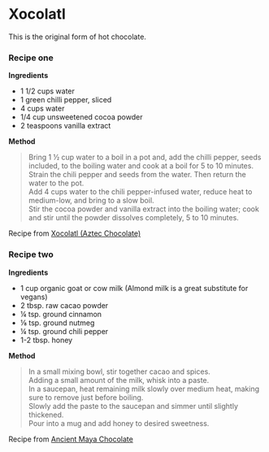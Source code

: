 # Xocolatl

This is the original form of hot chocolate.

### Recipe one

**Ingredients**

* 1 1/2 cups water
* 1 green chilli pepper, sliced
* 4 cups water
* 1/4 cup unsweetened cocoa powder
* 2 teaspoons vanilla extract


**Method**

>Bring 1 &frac12; cup water to a boil in a pot and, add the chilli pepper, seeds included, to the boiling water and cook at a boil for 5 to 10 minutes. <br />
>Strain the chili pepper and seeds from the water. Then return the water to the pot. <br />
>Add 4 cups water to the chili pepper-infused water, reduce heat to medium-low, and bring to a slow boil. <br />
>Stir the cocoa powder and vanilla extract into the boiling water; cook and stir until the powder dissolves completely, 5 to 10 minutes. 

Recipe from [Xocolatl (Aztec Chocolate)](https://www.allrecipes.com/recipe/216166/xocolatl-aztec-chocolate/)

### Recipe two

**Ingredients**

* 1 cup organic goat or cow milk (Almond milk is a great substitute for vegans)
* 2 tbsp. raw cacao powder
* &frac14; tsp. ground cinnamon
* &frac18; tsp. ground nutmeg
* &frac14; tsp. ground chili pepper
* 1-2 tbsp. honey


**Method**

>In a small mixing bowl, stir together cacao and spices.<br />
>Adding a small amount of the milk, whisk into a paste.<br />
>In a saucepan, heat remaining milk slowly over medium heat, making sure to remove just before boiling.<br />
>Slowly add the paste to the saucepan and simmer until slightly thickened.<br />
>Pour into a mug and add honey to desired sweetness.

Recipe from [Ancient Maya Chocolate](https://www.thesacredscience.com/an-ancient-maya-chocolate-recipe-for-romance/)
